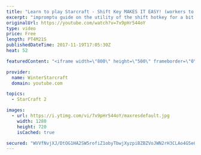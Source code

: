 ```yaml
---
title: "Learn to play Starcraft - Shift Key MAKES IT EASY! (workers to gas, waypoints, ctrl grps, moving)"
excerpt: "impromptu guide on the utility of the shift hotkey for a bit of everything"
originalUrl: https://youtube.com/watch?v=7x9pHr544oY
type: video
price: Free
length: PT4M21S
publishedDateTime: 2017-11-19T17:05:30Z
heat: 52

featuredContent: "<iframe width=\"800\" height=\"500\" frameborder=\"0\" src=\"https://www.youtube.com/embed/7x9pHr544oY\" allow=\"accelerometer; autoplay; encrypted-media; gyroscope; picture-in-picture\" allowfullscreen></iframe>"

provider:
  name: WinterStarcraft
  domain: youtube.com

topics:
  - StarCraft 2

images:
  - url: https://i.ytimg.com/vi/7x9pHr544oY/maxresdefault.jpg
    width: 1280
    height: 720
    isCached: true

secured: "WVVfNvjXJ/DtOG1HA2SW5rofiZ1obyTbwjXyzpiBZBZVoJWN2rH3CLAo4G5e0xVL7HhpTzT1Yz6WN1oYs8D0a5hhUnH1isVoPI2FhIIiMHaieNoac3/tExzkxJvJKJz0uI2POne3qcrQcf8AhLgNe0tc75jUoAdT5EXw5bBsxZSV2BXgCj+Qn/R/cUuUyNGo2mfsVHrn4TOF76pBhqtox3t3Le47FVl2lkCzHryOs+acPsFpfhfRtUVoMHlcZO/lAdqOLX5sfxMTUgkyz6kPuSCB11Wqjz/2OLbEYFHuzhjAbR9TOUyImRPwYpOu2p+Lndic7vgWGMcRUo5VbVeQorTKPQda81N0Qh08AODKoocSmhhGNnLPY/7BRGfyTqVUI5LbN0ar+Q8WVdPRwBkcMrGR+S5PCJvozkYzsXe63CM=;9ucxIhnvP2/giwxKKZdqow=="
---
```


